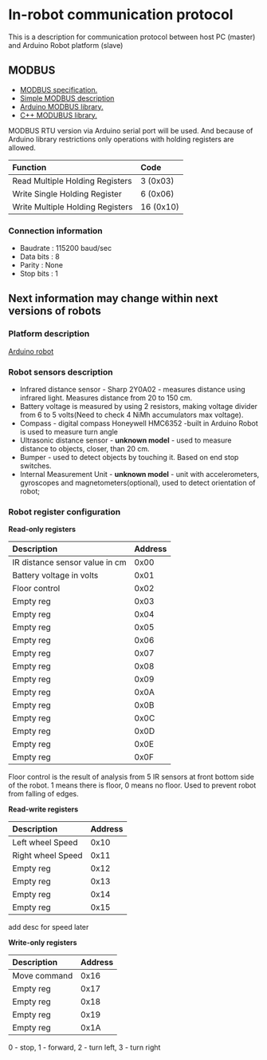 # In-robot communication protocol
This is a description for communication protocol between host PC (master) and Arduino Robot platform (slave)

## MODBUS 
 * [MODBUS specification.](http://www.modbus.org/docs/Modbus_Application_Protocol_V1_1b3.pdf)
 * [Simple MODBUS description](https://ru.wikipedia.org/wiki/Modbus)
 * [Arduino MODBUS library.](https://github.com/angeloc/simplemodbusng)
 * [C++ MODUBUS library.](http://libmodbus.org/)

MODBUS RTU version via Arduino serial port will be used. And because of Arduino library restrictions only operations with holding registers are allowed.

|Function|Code|
|:--------|:----|
|Read Multiple Holding Registers|3 (0x03)|
|Write Single Holding Register|6 (0x06)|
|Write Multiple Holding Registers|16 (0x10)|

### Connection information
 * Baudrate : 115200 baud/sec
 * Data bits : 8
 * Parity : None
 * Stop bits : 1

## Next information may change within next versions of robots

### Platform description
[Arduino robot](https://www.arduino.cc/en/Main/Robot)

### Robot sensors description
 * Infrared distance sensor - Sharp 2Y0A02 - measures distance using infrared light. Measures distance from 20 to 150 cm.
 * Battery voltage is measured by using 2 resistors, making voltage divider from 6 to 5 volts(Need to check 4 NiMh accumulators max voltage).
 * Compass - digital compass Honeywell HMC6352 -built in Arduino Robot is used to measure turn angle
 * Ultrasonic distance sensor - **unknown model** - used to measure distance to objects, closer, than 20 cm.
 * Bumper - used to detect objects by touching it. Based on end stop switches.
 * Internal Measurement Unit - **unknown model** - unit with accelerometers, gyroscopes and magnetometers(optional), used to detect orientation of robot;

### Robot register configuration
**Read-only registers**

|Description|Address|
|:--------|:----|
|IR distance sensor value in cm| 0x00 |
|Battery voltage in volts |0x01|
|Floor control|0x02|
|Empty reg|0x03|
|Empty reg|0x04|
|Empty reg|0x05|
|Empty reg|0x06|
|Empty reg|0x07|
|Empty reg|0x08|
|Empty reg|0x09|
|Empty reg|0x0A|
|Empty reg|0x0B|
|Empty reg|0x0C|
|Empty reg|0x0D|
|Empty reg|0x0E|
|Empty reg|0x0F|

Floor control is the result of analysis from 5 IR sensors at front bottom side of the robot. 1 means there is floor, 0  means no floor. Used to prevent robot from falling of edges.

**Read-write registers**

|Description|Address|
|:--------|:----|
|Left wheel Speed | 0x10 |
|Right wheel Speed| 0x11 |
|Empty reg| 0x12 |
|Empty reg| 0x13 |
|Empty reg| 0x14 |
|Empty reg| 0x15 |
add desc for speed later

**Write-only registers**

|Description|Address|
|:--------|:----|
|Move command | 0x16 |
|Empty reg| 0x17 |
|Empty reg| 0x18 |
|Empty reg| 0x19 |
|Empty reg| 0x1A |
0 - stop, 1 - forward, 2 - turn left, 3 - turn right